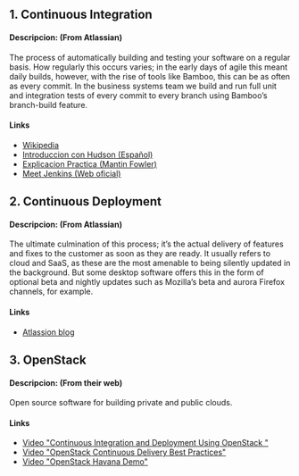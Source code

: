 
## 1. Continuous Integration

#### Descripcion: (From Atlassian)

The process of automatically building and testing your software on a regular basis. How regularly this occurs varies; in the early days of agile this meant daily builds, however, with the rise of tools like Bamboo, this can be as often as every commit. In the business systems team we build and run full unit and integration tests of every commit to every branch using Bamboo’s branch-build feature.


#### Links

- [Wikipedia](http://en.wikipedia.org/wiki/Continuous_integration)
- [Introduccion con Hudson (Español)](http://www.xnoccio.com//362-hudson-parte-1-introduccion/)
- [Explicacion Practica (Mantin Fowler)](http://martinfowler.com/articles/continuousIntegration.html)
- [Meet Jenkins (Web oficial)](https://wiki.jenkins-ci.org/display/JENKINS/Meet+Jenkins)



## 2. Continuous Deployment

#### Descripcion: (From Atlassian)

The ultimate culmination of this process; it’s the actual delivery of features and fixes to the customer as soon as they are ready. It usually refers to cloud and SaaS, as these are the most amenable to being silently updated in the background. But some desktop software offers this in the form of optional beta and nightly updates such as Mozilla’s beta and aurora Firefox channels, for example.


#### Links

- [Atlassion blog](http://blogs.atlassian.com/2014/04/practical-continuous-deployment/)


## 3. OpenStack

#### Descripcion: (From their web)
Open source software for building private and public clouds.

#### Links

- [Video "Continuous Integration and Deployment Using OpenStack "](https://www.youtube.com/watch?v=S-ET_GnJCUo)
- [Video "OpenStack Continuous Delivery Best Practices"](https://www.youtube.com/watch?v=R6WBFWoU1Ok)
- [Video "OpenStack Havana Demo"](https://www.youtube.com/watch?v=vm7aHJtQMQE)